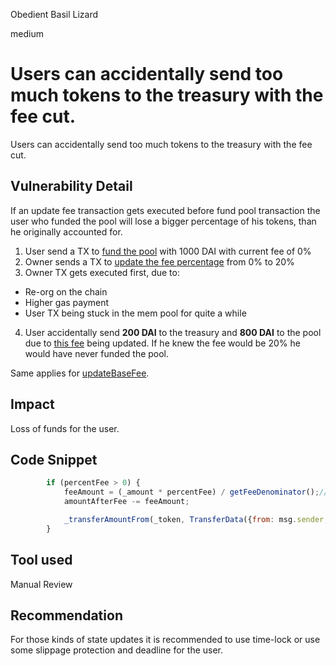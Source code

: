 Obedient Basil Lizard

medium

# Users can accidentally send too much tokens to the treasury with the fee cut.
Users can accidentally send too much tokens to the treasury with the fee cut.
## Vulnerability Detail
If an update fee transaction gets executed before fund pool transaction the user who funded the pool will lose a bigger percentage of his tokens, than he originally accounted for.

1. User send a TX to [fund the pool](https://github.com/sherlock-audit/2023-09-Gitcoin/blob/main/allo-v2/contracts/core/Allo.sol#L339-L345) with 1000 DAI with current fee of 0%
2. Owner sends a TX to [update the fee percentage](https://github.com/sherlock-audit/2023-09-Gitcoin/blob/main/allo-v2/contracts/core/Allo.sol#L227-L229) from 0% to 20%
3. Owner TX gets executed first, due to:
- Re-org on the chain
- Higher gas payment
- User TX being stuck in the mem pool for quite a while 
4. User accidentally send **200 DAI** to the treasury and **800 DAI** to the pool due to [this fee](https://github.com/sherlock-audit/2023-09-Gitcoin/blob/main/allo-v2/contracts/core/Allo.sol#L509-L514) being updated. If he knew the fee would be 20% he would have never funded the pool.

Same applies for [updateBaseFee](https://github.com/sherlock-audit/2023-09-Gitcoin/blob/main/allo-v2/contracts/core/Allo.sol#L234-L236).
## Impact
Loss of funds for the user.

## Code Snippet
```jsx
        if (percentFee > 0) {
            feeAmount = (_amount * percentFee) / getFeeDenominator();// _amount * percentFee / 1e18
            amountAfterFee -= feeAmount;

            _transferAmountFrom(_token, TransferData({from: msg.sender, to: treasury, amount: feeAmount}));
        }
```

## Tool used

Manual Review

## Recommendation
For those kinds of state updates it is recommended to use time-lock or use some slippage protection and deadline for the user.